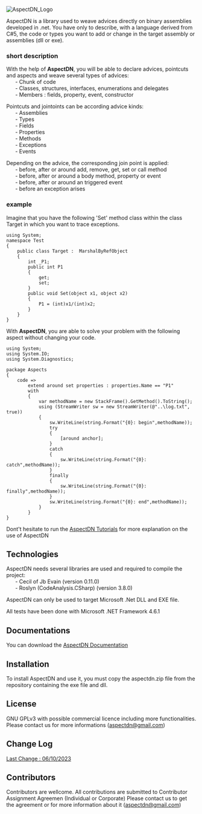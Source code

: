 ![AspectDN_Logo](https://user-images.githubusercontent.com/80349691/230712228-7e2adb9c-b7a3-4760-a2e7-75101a55ab86.png)

AspectDN is a library used to weave advices directly on binary assemblies developed in .net. 
You have only to describe, with a language derived from C#5, the code or types you want to add or change in the target assembly or assemblies (dll or exe).

### short description
With the help of **AspectDN**, you will be able to declare advices, pointcuts and aspects and weave several types of advices:
<br>&nbsp;&nbsp;&nbsp;&nbsp;&nbsp;&nbsp;- Chunk of code
<br>&nbsp;&nbsp;&nbsp;&nbsp;&nbsp;&nbsp;- Classes, structures, interfaces, enumerations and delegates
<br>&nbsp;&nbsp;&nbsp;&nbsp;&nbsp;&nbsp;- Members : fields, property, event, constructor


Pointcuts and jointoints can be according advice kinds:
<br>&nbsp;&nbsp;&nbsp;&nbsp;&nbsp;&nbsp;- Assemblies
<br>&nbsp;&nbsp;&nbsp;&nbsp;&nbsp;&nbsp;- Types
<br>&nbsp;&nbsp;&nbsp;&nbsp;&nbsp;&nbsp;- Fields
<br>&nbsp;&nbsp;&nbsp;&nbsp;&nbsp;&nbsp;- Properties
<br>&nbsp;&nbsp;&nbsp;&nbsp;&nbsp;&nbsp;- Methods
<br>&nbsp;&nbsp;&nbsp;&nbsp;&nbsp;&nbsp;- Exceptions
<br>&nbsp;&nbsp;&nbsp;&nbsp;&nbsp;&nbsp;- Events

Depending on the advice, the corresponding join point is applied:
<br>&nbsp;&nbsp;&nbsp;&nbsp;&nbsp;&nbsp;- before, after or around add, remove, get, set or call method
<br>&nbsp;&nbsp;&nbsp;&nbsp;&nbsp;&nbsp;- before, after or around a body method, property or event
<br>&nbsp;&nbsp;&nbsp;&nbsp;&nbsp;&nbsp;- before, after or around an triggered event
<br>&nbsp;&nbsp;&nbsp;&nbsp;&nbsp;&nbsp;- before an exception arises

### example

Imagine that you have the following 'Set' method class within the class Target in which you want to trace exceptions.
```
using System;
namespace Test
{
	public class Target :  MarshalByRefObject
	{
		int _P1;
		public int P1
		{
			get;
			set;
		}
		public void Set(object x1, object x2)
		{
			P1 = (int)x1/(int)x2;
		}
	}
}
```
With  **AspectDN**, you are able to solve your problem with the following aspect without changing your code.
```
using System;
using System.IO;
using System.Diagnostics;

package Aspects
{
	code => 
		extend around set properties : properties.Name == "P1" 
		with
		{
			var methodName = new StackFrame().GetMethod().ToString();
			using (StreamWriter sw = new StreamWriter(@"..\log.txt", true))
			{
				sw.WriteLine(string.Format("{0}: begin",methodName));
				try
				{
					[around anchor];
				}
				catch
				{
					sw.WriteLine(string.Format("{0}: catch",methodName));
				}
				finally
				{
					sw.WriteLine(string.Format("{0}: finally",methodName));
				}
				sw.WriteLine(string.Format("{0}: end",methodName));
			}
		}
}
```

Dont't hesitate to run the <a href="https://github.com/tfreyburger/aspectDN/wiki/Tutorials" title="AspectDN Tutorials">AspectDN Tutorials</a> for more explanation on the use of AspectDN 


## Technologies

AspectDN needs several libraries are used and required to compile the project:
<br>&nbsp;&nbsp;&nbsp;&nbsp;&nbsp;&nbsp;- Cecil of Jb Evain (version 0.11.0)
<br>&nbsp;&nbsp;&nbsp;&nbsp;&nbsp;&nbsp;- Roslyn (CodeAnalysis.CSharp) (version 3.8.0)

AspectDN can only be used to target Microsoft .Net DLL and EXE file.

All tests have been done with Microsoft .NET Framework 4.6.1

## Documentations
You can download the <a href="https://github.com/tfreyburger/AspectDN/files/11642224/AspectDN.Documentation.pdf" title="AspectDN Documentation">AspectDN Documentation</a>

## Installation
To install AspectDN and use it, you must copy the aspectdn.zip file from the repository containing the exe file and dll.  

## License
GNU GPLv3 with possible commercial licence including more functionalities.
Please contact us for more informations (aspectdn@gmail.com)

## Change Log
<a href="https://github.com/tfreyburger/AspectDN/blob/0.9.0.0/ChangeLog.md">Last Change : 06/10/2023</a>

## Contributors
Contributors are wellcome.
All contributions are submitted to Contributor Assignment Agreemen (Individual or Corporate)
Please contact us to get the agreement or for more information about it (aspectdn@gmail.com)

